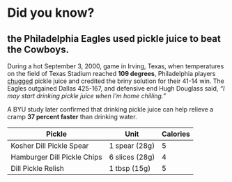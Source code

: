 # Did you know?
## the Philadelphia Eagles used pickle juice to beat the Cowboys.
 During a hot September 3, 2000, game in Irving, Texas, when temperatures on the field of Texas Stadium reached **109 degrees**, Philadelphia players [chugged]() pickle juice and credited the briny solution for their 41-14 win. The Eagles outgained Dallas 425-167, and defensive end Hugh Douglass said, *“I may start drinking pickle juice when I’m home chilling.”*

  A BYU study later confirmed that drinking pickle juice can help relieve a cramp **37 percent faster** than drinking water.

   Pickle | Unit | Calories
   --- | --- | ---
   Kosher Dill Pickle Spear | 1 spear (28g) | 5
   Hamburger Dill Pickle Chips | 6 slices (28g) | 4
   Dill Pickle Relish | 1 tbsp (15g) | 5
